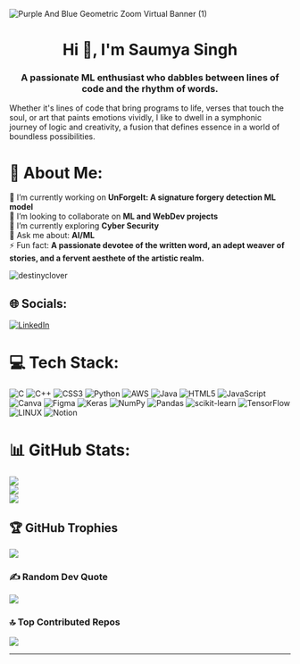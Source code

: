 ![Purple And Blue Geometric Zoom Virtual Banner (1)](https://github.com/DestinyClover/DestinyClover/assets/106618290/8c928bd9-fe2e-4b93-80d7-156a047e4bce)

<h1 align="center">Hi 👋, I'm Saumya Singh</h1>
<h3 align="center">A passionate ML enthusiast who dabbles between lines of code and the rhythm of words. </h3>

Whether it's lines of code that bring programs to life, verses that touch the soul, or art that paints emotions vividly, I like to dwell in a symphonic journey of logic and creativity, a fusion that defines essence in a world of boundless possibilities.


# 💫 About Me:
🔭 I’m currently working on **UnForgeIt: A signature forgery detection ML model**<br>
👯 I’m looking to collaborate on **ML and WebDev projects**<br>
🌱 I’m currently exploring **Cyber Security**<br>
💬 Ask me about: **AI/ML**<br>
⚡ Fun fact: **A passionate devotee of the written word, an adept weaver of stories, and a fervent aesthete of the artistic realm.**<br>

<p align="left"> <img src="https://komarev.com/ghpvc/?username=destinyclover&label=Profile%20views&color=0e75b6&style=flat" alt="destinyclover" /> </p>

## 🌐 Socials:

[![LinkedIn](https://img.shields.io/badge/LinkedIn-%230077B5.svg?logo=linkedin&logoColor=white)](https://linkedin.com/in/saumya-singh-882438261)

# 💻 Tech Stack:
![C](https://img.shields.io/badge/c-%2300599C.svg?style=for-the-badge&logo=c&logoColor=white) ![C++](https://img.shields.io/badge/c++-%2300599C.svg?style=for-the-badge&logo=c%2B%2B&logoColor=white) ![CSS3](https://img.shields.io/badge/css3-%231572B6.svg?style=for-the-badge&logo=css3&logoColor=white) ![Python](https://img.shields.io/badge/python-3670A0?style=for-the-badge&logo=python&logoColor=ffdd54) ![AWS](https://img.shields.io/badge/AWS-%23FF9900.svg?style=for-the-badge&logo=amazon-aws&logoColor=white) ![Java](https://img.shields.io/badge/java-%23ED8B00.svg?style=for-the-badge&logo=java&logoColor=white) ![HTML5](https://img.shields.io/badge/html5-%23E34F26.svg?style=for-the-badge&logo=html5&logoColor=white) ![JavaScript](https://img.shields.io/badge/javascript-%23323330.svg?style=for-the-badge&logo=javascript&logoColor=%23F7DF1E) ![Canva](https://img.shields.io/badge/Canva-%2300C4CC.svg?style=for-the-badge&logo=Canva&logoColor=white) 	![Figma](https://img.shields.io/badge/figma-%23F24E1E.svg?style=for-the-badge&logo=figma&logoColor=white) ![Keras](https://img.shields.io/badge/Keras-%23D00000.svg?style=for-the-badge&logo=Keras&logoColor=white) ![NumPy](https://img.shields.io/badge/numpy-%23013243.svg?style=for-the-badge&logo=numpy&logoColor=white) ![Pandas](https://img.shields.io/badge/pandas-%23150458.svg?style=for-the-badge&logo=pandas&logoColor=white) ![scikit-learn](https://img.shields.io/badge/scikit--learn-%23F7931E.svg?style=for-the-badge&logo=scikit-learn&logoColor=white) ![TensorFlow](https://img.shields.io/badge/TensorFlow-%23FF6F00.svg?style=for-the-badge&logo=TensorFlow&logoColor=white) ![LINUX](https://img.shields.io/badge/Linux-FCC624?style=for-the-badge&logo=linux&logoColor=black) ![Notion](https://img.shields.io/badge/Notion-%23000000.svg?style=for-the-badge&logo=notion&logoColor=white)
# 📊 GitHub Stats:
![](https://github-readme-stats.vercel.app/api?username=DestinyClover&theme=dark&hide_border=false&include_all_commits=true&count_private=false)<br/>
![](https://github-readme-streak-stats.herokuapp.com/?user=DestinyClover&theme=dark&hide_border=false)<br/>
![](https://github-readme-stats.vercel.app/api/top-langs/?username=DestinyClover&theme=dark&hide_border=false&include_all_commits=true&count_private=false&layout=compact)

## 🏆 GitHub Trophies
![](https://github-profile-trophy.vercel.app/?username=DestinyClover&theme=darkhub&no-frame=false&no-bg=false&margin-w=4)

### ✍️ Random Dev Quote
![](https://quotes-github-readme.vercel.app/api?type=horizontal&theme=radical)

### 🔝 Top Contributed Repos
![](https://github-contributor-stats.vercel.app/api?username=DestinyClover&limit=5&theme=dark&combine_all_yearly_contributions=true)


---








<!--
**DestinyClover/DestinyClover** is a ✨ _special_ ✨ repository because its `README.md` (this file) appears on your GitHub profile.
(img align="right" alt="Coding" width="400" src="https://cdn.dribbble.com/users/116207...")
[![Blue Dark Keyboard Search Bar Desktop Wallpaper](https://github.com/DestinyClover/DestinyClover/assets/106618290/1c942bd0-1fc9-4fd6-bebc-d932d14c626b)]
Here are some ideas to get you started:
<h5 align="justified">
- 🔭 I’m currently working on ...
- 🌱 I’m currently learning ...
- 👯 I’m looking to collaborate on ...
- 🤔 I’m looking for help with ...
- 💬 Ask me about ...
- 📫 How to reach me: ...
- 😄 Pronouns: ...
- ⚡ Fun fact: ...
-->
